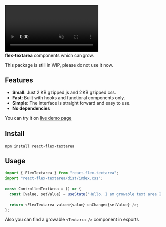 <video autoplay loop muted inline>
    <source src="/assets/flex-textarea.mp4" type="video/mp4">
    <img src="/assets/flex-textarea-with-text.png" />
</video>

<div>
  <strong>flex-textarea</strong> components which can grow.
</div>

This package is still in WIP, please do not use it now.
 
## Features

- **Small**: Just 2 KB gzipped js and 2 KB gzipped css.
- **Fast**: Built with hooks and functional components only.
- **Simple**: The interface is straight forward and easy to use.
- **No dependencies** 

You can try it on [live demo page](https://vovakulikov.github.io/flex-inputs/)

## Install

`npm install react-flex-textarea`

## Usage

```js
import { FlexTextarea } from "react-flex-textarea";
import "react-flex-textarea/dist/index.css";

const ControlledTextArea = () => {
  const [value, setValue] = useState('Hello. I am growable text area 🎉');

  return <FlexTextarea value={value} onChange={setValue} />;
};
```

Also you can find a growable `<Textarea />` component in exports


